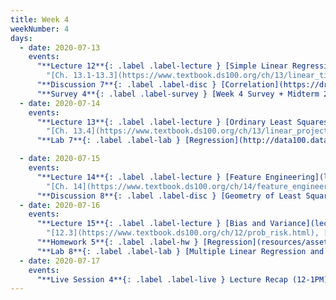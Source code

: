 ```yaml
---
title: Week 4
weekNumber: 4
days:
  - date: 2020-07-13
    events:
      "**Lecture 12**{: .label .label-lecture } [Simple Linear Regression](lecture/lec12)":
        "[Ch. 13.1-13.3](https://www.textbook.ds100.org/ch/13/linear_tips.html)"
      "**Discussion 7**{: .label .label-disc } [Correlation](https://drive.google.com/file/d/1yJmyqlSJ7O5JJDqWsJABjxd-V5f7EXAm/view?usp=sharing) ([video](https://www.youtube.com/playlist?list=PLQCcNQgUcDfoNXIhW9dOhI5TThBmM43WY)) ([solutions](https://drive.google.com/file/d/17a19n1db8mGC8aZQANPPUWfcisdMoesq/view?usp=sharing))":
      "**Survey 4**{: .label .label-survey } [Week 4 Survey + Midterm 2 Alt. Request](https://docs.google.com/forms/d/e/1FAIpQLSeyhhnHis7oANvqBYm-9OqMdMXlMxzG_Em8odgZkqtP2CTnLg/viewform) (due Jul. 15)":
  - date: 2020-07-14
    events:
      "**Lecture 13**{: .label .label-lecture } [Ordinary Least Squares](lecture/lec13)":
        "[Ch. 13.4](https://www.textbook.ds100.org/ch/13/linear_projection.html)"
      "**Lab 7**{: .label .label-lab } [Regression](http://data100.datahub.berkeley.edu/hub/user-redirect/git-sync?repo=https://github.com/DS-100/su20&subPath=lab/lab07/) (due Jul. 14)":

  - date: 2020-07-15
    events:
      "**Lecture 14**{: .label .label-lecture } [Feature Engineering](lecture/lec14)":
        "[Ch. 14](https://www.textbook.ds100.org/ch/14/feature_engineering.html)"
      "**Discussion 8**{: .label .label-disc } [Geometry of Least Squares & One Hot Encoding](https://drive.google.com/file/d/1PTaosA9vfg1W2CzalSB2--eyfukW-mJO/view?usp=sharing) ([video](https://www.youtube.com/playlist?list=PLQCcNQgUcDfrvyQb2cSwFxjjQ7l-s5oC_)) ([solutions](https://drive.google.com/file/d/1cTgYqwA96T70xfssuiw2AbO7TW0sVFmG/view?usp=sharing))":
  - date: 2020-07-16
    events:
      "**Lecture 15**{: .label .label-lecture } [Bias and Variance](lecture/lec15)":
        "[12.3](https://www.textbook.ds100.org/ch/12/prob_risk.html), [15.1-15.2](https://www.textbook.ds100.org/ch/15/bias_risk.html)"
      "**Homework 5**{: .label .label-hw } [Regression](resources/assets/hw/hw5.pdf) (due Jul. 19)":
      "**Lab 8**{: .label .label-lab } [Multiple Linear Regression and Feature Engineering](http://data100.datahub.berkeley.edu/hub/user-redirect/git-sync?repo=https://github.com/DS-100/su20&subPath=lab/lab08/) (due Jul. 16)":
  - date: 2020-07-17
    events:
      "**Live Session 4**{: .label .label-live } Lecture Recap (12-1PM)":
---
```

